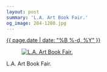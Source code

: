 ```yaml
---
layout: post
summary: 'L.A. Art Book Fair.'
og_image: 284-1280.jpg
---
```


<p>
 <time>
  <a href="/284">
   {{ page.date | date: "%B %-d, %Y" }}
  </a>
 </time>
 <a href="/284">
  <figure data-taken="2/9/2014">
   <img alt="L.A. Art Book Fair." sizes="(min-width: 700px) 50vw, calc(100vw - 2rem)" src="{{ site.assets_url }}/284-640.jpg" srcset="{{ site.assets_url }}/284-1280.jpg 1280w, {{ site.assets_url }}/284-960.jpg 960w, {{ site.assets_url }}/284-640.jpg 640w, {{ site.assets_url }}/284-320.jpg 320w"/>
  </figure>
 </a>
 <span>
  L.A. Art Book Fair.
 </span>
</p>
